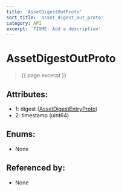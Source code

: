 ```yaml
---
title: 'AssetDigestOutProto'
sort_title: 'asset_digest_out_proto'
category: API
excerpt: 'FIXME: Add a description'
---
```


[comment]: <> (THIS PART IS GENERATED - AKA DON'T EDIT THIS PART MANUALLY)

# AssetDigestOutProto

> {{ page.excerpt }}

## Attributes:

- 1: digest ([AssetDigestEntryProto](../AssetDigestEntryProto/)) 
- 2: timestamp (uint64)

## Enums:

- None

## Referenced by:

- None

[comment]: <> (YOU CAN EDIT AFTER THIS)
